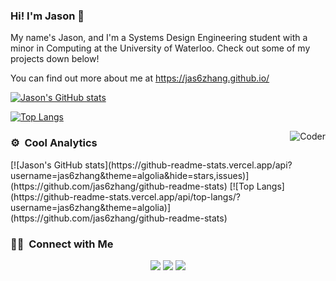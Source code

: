 ### Hi! I'm Jason 👋

My name's Jason, and I'm a Systems Design Engineering student with a minor in Computing at the University of Waterloo. Check out some of my projects down below!

You can find out more about me at https://jas6zhang.github.io/

<!--- - You can find out more about me at https://jas6zhang.github.io/ --->

[![Jason's GitHub stats](https://github-readme-stats.vercel.app/api?username=jas6zhang&theme=algolia&hide=stars,issues)](https://github.com/jas6zhang/github-readme-stats)

[![Top Langs](https://github-readme-stats.vercel.app/api/top-langs/?username=jas6zhang&theme=algolia)](https://github.com/jas6zhang/github-readme-stats)

<img alt="Coder" src="./img/me_coding.gif" align="right"/>

### ⚙️ &nbsp;Cool Analytics

<p align="left">
[![Jason's GitHub stats](https://github-readme-stats.vercel.app/api?username=jas6zhang&theme=algolia&hide=stars,issues)](https://github.com/jas6zhang/github-readme-stats)
[![Top Langs](https://github-readme-stats.vercel.app/api/top-langs/?username=jas6zhang&theme=algolia)](https://github.com/jas6zhang/github-readme-stats)
</p>
  
### 🤝🏻 &nbsp;Connect with Me

<p align="center">
<!--<a href="link"><img src="https://img.shields.io/badge/-link.com-3423A6?style=flat&logo=Google-Chrome&logoColor=white"/></a>-->
<a href="https://www.linkedin.com/in/j6z/"><img src="https://img.shields.io/badge/-Jason%20Zhang-0077B5?style=flat&logo=Linkedin&logoColor=white"/></a>
<a href="mailto:j2343zha@uwaterloo.ca"><img src="https://img.shields.io/badge/-j2343zha@uwaterloo.ca-D14836?style=flat&logo=Gmail&logoColor=white"/></a>
<a href="https://instagram.com/dtrxcy"><img src="https://img.shields.io/badge/-@jason6zhang-E4405F?style=flat&logo=Instagram&logoColor=white"/></a>
</p>
